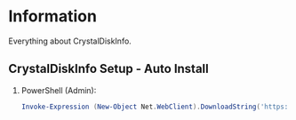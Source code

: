 # Information

Everything about CrystalDiskInfo.

## CrystalDiskInfo Setup - Auto Install

1. PowerShell (Admin):

   ```powershell
   Invoke-Expression (New-Object Net.WebClient).DownloadString('https://raw.githubusercontent.com/ByKsTv/Everything/main/Windows/CrystalDiskInfo/Download.ps1')

   ```
